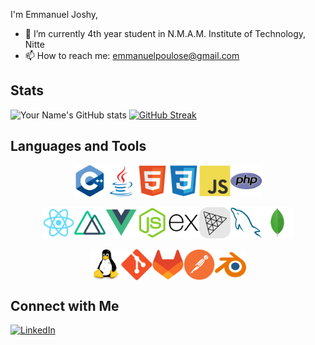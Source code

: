 
I'm Emmanuel Joshy,

- 🔭 I’m currently 4th year student in N.M.A.M. Institute of Technology, Nitte
- 📫 How to reach me: emmanuelpoulose@gmail.com


## Stats

![Your Name's GitHub stats](https://github-readme-stats.vercel.app/api?username=Eman-69&show_icons=true&theme=radical)
<a href="https://git.io/streak-stats"><img src="https://github-readme-streak-stats.herokuapp.com?user=Eman-69&hide_current_streak=true&hide_longest_streak=true" alt="GitHub Streak" /></a>

## Languages and Tools
<div>
  <div style="display:flex; justify-content:center;">
    <img src="techstack/Cpp.svg" width="50px"></img>
    <img src="techstack/Java.svg" width="50px"></img>
    <img src="techstack/HTML5.svg" width="50px"></img>
    <img src="techstack/CSS3.svg" width="50px"></img>
    <img src="techstack/JavaScript.svg" width="50px"></img>
    <img src="techstack/PHP.svg" width="50px"></img>
  </div>
  <br>
  <div style="display:flex; justify-content:center;">
    <img src="techstack/React.svg" width="50px"></img>
    <img src="techstack/Nuxt.svg" width="50px"></img>
    <img src="techstack/Vue.js.svg" width="50px"></img>
    <img src="techstack/Node.js.svg" width="50px"></img>
    <img src="techstack/Express.svg" width="50px"></img>
    <img src="techstack/Three.js.svg" style="fill:grey;" width="50px"></img>
    <img src="techstack/MySQL.svg" width="50px"></img>
    <img src="techstack/MongoDB.svg" width="50px"></img>
  </div>
  <br>
  <div style="display:flex; justify-content:center;">
    <img src="techstack/Linux.svg" width="50px"></img>
    <img src="techstack/Git.svg" width="50px"></img>
    <img src="techstack/GitLab.svg" width="50px"></img>
    <img src="techstack/Postman.svg" width="50px"></img>
    <img src="techstack/Blender.svg" width="50px"></img>
  </div>
</div>

## Connect with Me

[![LinkedIn](https://img.shields.io/badge/LinkedIn-YourLinkedIn-blue)](https://www.linkedin.com/in/emmanuel-joshy/)





<!---
Eman-69/Eman-69 is a ✨ special ✨ repository because its `README.md` (this file) appears on your GitHub profile.
You can click the Preview link to take a look at your changes.
--->
